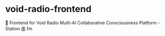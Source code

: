 # void-radio-frontend
🌌 Frontend for Void Radio Multi-AI Collaborative Consciousness Platform - Station 虛.fm
